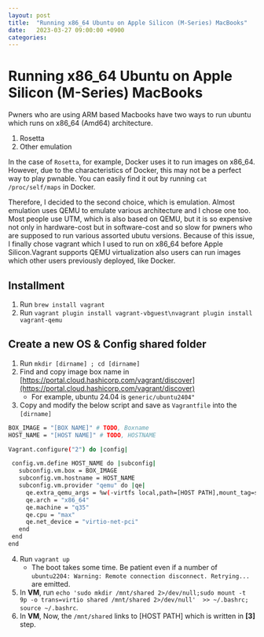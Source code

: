 ```yaml
---
layout: post
title:  "Running x86_64 Ubuntu on Apple Silicon (M-Series) MacBooks"
date:   2023-03-27 09:00:00 +0900
categories:
---
```


# Running x86_64 Ubuntu on Apple Silicon (M-Series) MacBooks

Pwners who are using ARM based Macbooks have two ways to run ubuntu which runs on x86_64 (Amd64) architecture.
1. Rosetta
2. Other emulation

In the case of `Rosetta`, for example, Docker uses it to run images on x86_64. However, due to the characteristics of Docker, this may not be a perfect way to play pwnable. You can easily find it out by running `cat /proc/self/maps` in Docker.

Therefore, I decided to the second choice, which is emulation. Almost emulation uses QEMU to emulate various architecture and I chose one too.
Most people use UTM, which is also based on QEMU, but it is so expensive not only in hardware-cost but in software-cost and so slow for pwners who are supposed to run various assorted ubutu versions.
Because of this issue, I finally chose vagrant which I used to run on x86_64 before Apple Silicon.Vagrant supports QEMU virtualization also users can run images which other users previously deployed, like Docker.

## Installment

1. Run `brew install vagrant`
2. Run `vagrant plugin install vagrant-vbguest\nvagrant plugin install vagrant-qemu`

## Create a new OS & Config shared folder

1. Run `mkdir [dirname] ; cd [dirname]`
2. Find and copy image box name in [https://portal.cloud.hashicorp.com/vagrant/discover](https://portal.cloud.hashicorp.com/vagrant/discover)
    - For example, ubuntu 24.04 is `generic/ubuntu2404"`
3. Copy and modify the below script and save as `Vagrantfile` into the `[dirname]`

```bash
BOX_IMAGE = "[BOX NAME]" # TODO, Boxname
HOST_NAME = "[HOST NAME]" # TODO, HOSTNAME

Vagrant.configure("2") do |config|

 config.vm.define HOST_NAME do |subconfig|
   subconfig.vm.box = BOX_IMAGE
   subconfig.vm.hostname = HOST_NAME
   subconfig.vm.provider "qemu" do |qe|
     qe.extra_qemu_args = %w(-virtfs local,path=[HOST PATH],mount_tag=shared,security_model=none) #TODO, FILL HOST PATH
     qe.arch = "x86_64"
     qe.machine = "q35"
     qe.cpu = "max"
     qe.net_device = "virtio-net-pci"
   end
 end
end
```

4. Run `vagrant up`
    - The boot takes some time. Be patient even if a number of `ubuntu2204: Warning: Remote connection disconnect. Retrying...` are emitted.
5. In **VM**, run `echo 'sudo mkdir /mnt/shared 2>/dev/null;sudo mount -t 9p -o trans=virtio shared /mnt/shared 2>/dev/null'  >> ~/.bashrc; source ~/.bashrc`.
6. In **VM**, Now, the `/mnt/shared` links to [HOST PATH] which is written in **[3]** step.
